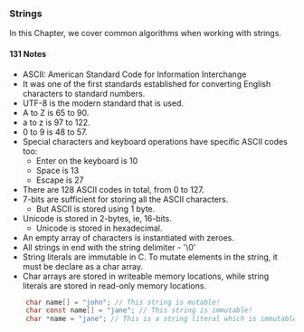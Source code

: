 ### Strings

In this Chapter, we cover common algorithms when working with strings.

#### 131 Notes

- ASCII: American Standard Code for Information Interchange
- It was one of the first standards established for converting English characters to standard numbers.
- UTF-8 is the modern standard that is used.
- A to Z is 65 to 90.
- a to z is 97 to 122.
- 0 to 9 is 48 to 57.
- Special characters and keyboard operations have specific ASCII codes too:
  - Enter on the keyboard is 10
  - Space is 13
  - Escape is 27
- There are 128 ASCII codes in total, from 0 to 127.
- 7-bits are sufficient for storing all the ASCII characters.
  - But ASCII is stored using 1 byte.
- Unicode is stored in 2-bytes, ie, 16-bits.
  - Unicode is stored in hexadecimal.
- An empty array of characters is instantiated with zeroes.
- All strings in end with the string delimiter - '\0'
- String literals are immutable in C. To mutate elements in the string, it must be declare as a char array.
- Char arrays are stored in writeable memory locations, while string literals are stored in read-only memory locations.

```C
    char name[] = "john"; // This string is mutable!
    char const name[] = "jane"; // This string is immutable!
    char *name = "jane"; // This is a string literal which is immutable.

```